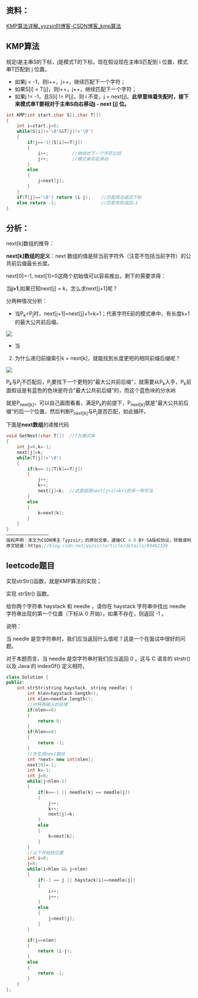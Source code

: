 ## 资料：

[ KMP算法详解_yyzsir的博客-CSDN博客_kmp算法](https://blog.csdn.net/yyzsir/article/details/89462339)

## KMP算法

规定i是主串S的下标，j是模式T的下标。现在假设现在主串S匹配到 i 位置，模式串T匹配到 j 位置。

- 如果j = -1，则i++，j++，继续匹配下一个字符；
- 如果S[i] = T[j]，则i++，j++，继续匹配下一个字符；
- 如果j != -1，且S[i] != P[j]，则 i 不变，j = next[j]。**此举意味着失配时，接下来模式串T要相对于主串S向右移动j - next [j] 位。**
  

```c++
int KMP(int start,char S[],char T[])
{
	int i=start,j=0;
	while(S[i]!='\0'&&T[j]!='\0')
	{
		if(j==-1||S[i]==T[j])
		{
			i++;         //继续对下一个字符比较 
			j++;         //模式串向右滑动 
		}
		else 
        {
            j=next[j];
        }
	}
	if(T[j]=='\0') return (i-j);    //匹配成功返回下标 
	else return -1;                 //匹配失败返回-1 
}
```





## 分析：

next[k]数组的推导：

**next[k]数组的定义**：next 数组的值是除当前字符外（注意不包括当前字符）的公共前后缀最长长度。

next[0]=-1, next[1]=0这两个初始值可以容易推出，剩下的需要求得：

当**j>1**,如果已知next[j] = k，怎么求next[j+1]呢？

分两种情况分析：

- 当P<sub>k</sub>=P<sub>j</sub>时，next[j+1]=next[j]+1=k+1；代表字符E前的模式串中，有长度k+1 的最大公共前后缀。

![](C:\kuangStudy\图片\kmp1.png)

- 当





2. 为什么递归前缀索引k = next[k]，就能找到长度更短的相同前缀后缀呢？

![](C:\kuangStudy\图片\KMP.png)



P<sub>k</sub>与P<sub>j</sub>不匹配后，P<sub>j</sub>要找下一个更短的"最大公共前后缀"，就需要从P<sub>k</sub>入手，P<sub>k</sub>前面假设是有蓝色的色块是符合”最大公共前后缀“的，而这个蓝色块的分水岭

就是P<sub>next[k]</sub>，可以自己画图看看，满足P<sub>k</sub>的前提下，P<sub>next[k]</sub>就是”最大公共前后缀“的后一个位置，然后判断P<sub>next[k]</sub>与P<sub>j</sub>是否匹配，如此循环。

下面是**next数组**的递推代码

```c++
void GetNext(char T[])  //T为模式串
{
	int j=0,k=-1;
	next[j]=k;
	while(T[j]!='\0')
	{
		if(k==-1||T[k]==T[j])
		{
			j++;
			k++;
			next[j]=k;  //这里就是next[j+1]=k+1的另一种写法
		}
		else
        {
            k=next[k];
        }
	}
}
————————————————
版权声明：本文为CSDN博主「yyzsir」的原创文章，遵循CC 4.0 BY-SA版权协议，转载请附上原文出处链接及本声明。
原文链接：https://blog.csdn.net/yyzsir/article/details/89462339
```



##  leetcode题目

实现strStr()函数，就是KMP算法的实现；

实现 strStr() 函数。

给你两个字符串 haystack 和 needle ，请你在 haystack 字符串中找出 needle 字符串出现的第一个位置（下标从 0 开始）。如果不存在，则返回  -1 。

 

说明：

当 needle 是空字符串时，我们应当返回什么值呢？这是一个在面试中很好的问题。

对于本题而言，当 needle 是空字符串时我们应当返回 0 。这与 C 语言的 strstr() 以及 Java 的 indexOf() 定义相符。

```c++
class Solution {
public:
    int strStr(string haystack, string needle) {
        int hlen=haystack.length();
        int nlen=needle.length();
        //对特殊输入的处理
        if(nlen==0)
        {
            return 0;
        }
        if(hlen==0)
        {
            return -1;
        }
        //先生成next数组
        int *next= new int[nlen];
        next[0]=-1;
        int k=-1;
        int j=0;
        while(j<nlen-1)
        {
            if(k==-1 || needle[k] == needle[j])
            {
                j++;
                k++;
                next[j]=k;
            }
            else
            {
                k=next[k];
            }
        }
        //以下开始找位置
        int i=0;
        j=0;
        while(i<hlen && j<nlen)
        {
            if(-1 == j || haystack[i]==needle[j])
            {
                i++;
                j++;
            }
            else
            {
                j=next[j];
            }
        }

        if(j==nlen)
        {
            return (i-j);
        }
        else
        {
            return -1;
        }
    }
};
```




